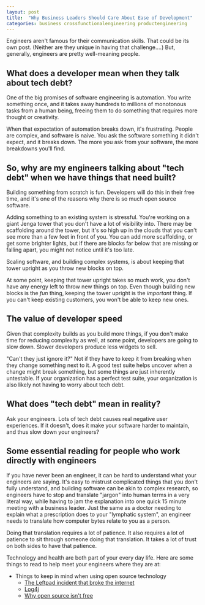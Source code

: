 ```yaml
---
layout: post
title:  "Why Business Leaders Should Care About Ease of Development"
categories: business crossfunctionalengineering productengineering
---
```



Engineers aren't famous for their communication skills. That could be its own post. (Neither are they unique in having that challenge....) But, generally, engineers are pretty well-meaning people.

## What does a developer mean when they talk about tech debt?

One of the big promises of software engineering is automation. You write something once, and it takes away hundreds to millions of monotonous tasks from a human being, freeing them to do something that requires more thought or creativity.

When that expectation of automation breaks down, it's frustrating. People are complex, and software is naive. You ask the software something it didn't expect, and it breaks down. The more you ask from your software, the more breakdowns you'll find.

## So, why are my engineers talking about "tech debt" when we have things that need built?

Building something from scratch is fun. Developers will do this in their free time, and it's one of the reasons why there is so much open source software.

Adding something to an existing system is stressful. You're working on a giant Jenga tower that you don't have a lot of visibility into. There may be scaffolding around the tower, but it's so high up in the clouds that you can't see more than a few feet in front of you. You can add more scaffolding, or get some brighter lights, but if there are blocks far below that are missing or falling apart, you might not notice until it's too late.

Scaling software, and building complex systems, is about keeping that tower upright as you throw new blocks on top.

At some point, keeping that tower upright takes so much work, you don't have any energy left to throw new things on top. Even though building new blocks is the _fun_ thing, keeping the tower upright is the _important_ thing. If you can't keep existing customers, you won't be able to keep new ones.

## The value of developer speed

Given that complexity builds as you build more things, if you don't make time for reducing complexity as well, at some point, developers are going to slow down. Slower developers produce less widgets to sell.

"Can't they just ignore it?" Not if they have to keep it from breaking when they change something next to it. A good test suite helps uncover when a change might break something, but some things are just inherently untestable. If your organization has a perfect test suite, your organization is also likely not having to worry about tech debt.

## What does "tech debt" mean in reality?

Ask your engineers. Lots of tech debt causes real negative user experiences. If it doesn't, does it make your software harder to maintain, and thus slow down your engineers?

## Some essential reading for people who work directly with engineers

If you have never been an engineer, it can be hard to understand what your engineers are saying. It's easy to mistrust complicated things that you don't fully understand, and building software can be akin to complex research, so engineers have to stop and translate "jargon" into human terms in a very literal way, while having to jam the explanation into one quick 15 minute meeting with a business leader. Just the same as a doctor needing to explain what a prescription does to your "lymphatic system", an engineer needs to translate how computer bytes relate to you as a person.

Doing that translation requires a lot of patience. It also requires a lot of patience to sit through someone doing that translation. It takes a lot of trust on both sides to have that patience.

Technology and health are both part of your every day life. Here are some things to read to help meet your engineers where they are at:

* Things to keep in mind when using open source technology
  * [The Leftpad incident that broke the internet](https://www.theverge.com/2016/3/24/11300840/how-an-irate-developer-briefly-broke-javascript)
  * [Log4j](https://www.ncsc.gov.uk/information/log4j-vulnerability-what-everyone-needs-to-know)
  * [Why open source isn't free](https://www.ibm.com/blog/why-open-source-isnt-free-support-as-a-best-practice/)

